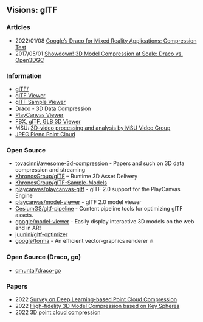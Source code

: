 ## Visions: glTF

### Articles
- 2022/01/08 [Google’s Draco for Mixed Reality Applications: Compression Test](https://www.kognitivspark.com/blog/googles-draco-for-mixed-reality-applications-asset-compression-test)
- 2017/05/01 [Showdown! 3D Model Compression at Scale: Draco vs. Open3DGC](https://medium.com/box-developer-blog/showdown-3d-model-compression-at-scale-draco-vs-open3dgc-c9618b7d64d8)


### Information
- [glTF/](https://kcoley.github.io/glTF/)
- [glTF Viewer](https://gltf-viewer.donmccurdy.com/)
- [glTF Sample Viewer](https://github.khronos.org/glTF-Sample-Viewer-Release/)
- [Draco](https://google.github.io/draco/) - 3D Data Compression
- [PlayCanvas Viewer](https://playcanvas.com/viewer)
- [FBX, glTF, GLB 3D Viewer](https://overbits.herokuapp.com/fbxgltf/)
- MSU: [3D-video processing and analysis by MSU Video Group](https://www.compression.ru/video/3d_video.htm)
- [JPEG Pleno Point Cloud](https://jpeg.org/jpegpleno/pointcloud.html)


### Open Source
- [tovacinni/awesome-3d-compression](https://github.com/tovacinni/awesome-3d-compression) - Papers and such on 3D data compression and streaming
- [KhronosGroup/glTF](https://github.com/KhronosGroup/glTF) – Runtime 3D Asset Delivery
- [KhronosGroup/glTF-Sample-Models](https://github.com/KhronosGroup/glTF-Sample-Models)
- [playcanvas/playcanvas-gltf](https://github.com/playcanvas/playcanvas-gltf) - glTF 2.0 support for the PlayCanvas Engine
- [playcanvas/model-viewer](https://github.com/playcanvas/model-viewer) - glTF 2.0 model viewer
- [CesiumGS/gltf-pipeline](https://github.com/CesiumGS/gltf-pipeline) - Content pipeline tools for optimizing glTF assets.
- [google/model-viewer](https://github.com/google/model-viewer) - Easily display interactive 3D models on the web and in AR!
- [juunini/gltf-optimizer](https://github.com/juunini/gltf-optimizer) 
- [google/forma](https://github.com/google/forma) - An efficient vector-graphics renderer 🔥


### Open Source (Draco, go)
- [qmuntal/draco-go](https://github.com/qmuntal/draco-go)


### Papers
- 2022 [Survey on Deep Learning-based Point Cloud Compression](https://hal.archives-ouvertes.fr/hal-03579360/document)
- 2022 [High-fidelity 3D Model Compression based on Key Spheres](https://arxiv.org/abs/2201.07486)
- 2022 [3D point cloud compression](https://theses.hal.science/tel-03524521/document)

